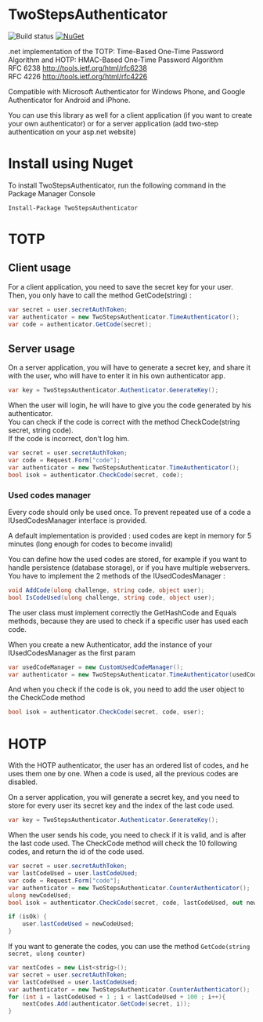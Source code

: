 TwoStepsAuthenticator
=====================

![Build status](https://glacasa.visualstudio.com/DefaultCollection/_apis/public/build/definitions/ab4c93fc-5d51-44a7-b9e5-fcd42fbb9bc3/7/badge)
[![NuGet](https://img.shields.io/nuget/v/TwoStepsAuthenticator.svg)](https://github.com/glacasa/TwoStepsAuthenticator)

.net implementation of the TOTP: Time-Based One-Time Password Algorithm and HOTP: HMAC-Based One-Time Password Algorithm<br/>
RFC 6238 http://tools.ietf.org/html/rfc6238<br>
RFC 4226 http://tools.ietf.org/html/rfc4226

Compatible with Microsoft Authenticator for Windows Phone, and Google Authenticator for Android and iPhone.

You can use this library as well for a client application (if you want to create your own authenticator) or for a server application (add two-step authentication on your asp.net website)


# Install using Nuget

To install TwoStepsAuthenticator, run the following command in the Package Manager Console

    Install-Package TwoStepsAuthenticator

# TOTP

## Client usage

For a client application, you need to save the secret key for your user. <br/>
Then, you only have to call the method GetCode(string) :

```c#
var secret = user.secretAuthToken;
var authenticator = new TwoStepsAuthenticator.TimeAuthenticator();
var code = authenticator.GetCode(secret);
```

## Server usage

On a server application, you will have to generate a secret key, and share it with the user, who will have to enter it in his own authenticator app.

```c#
var key = TwoStepsAuthenticator.Authenticator.GenerateKey();
```

When the user will login, he will have to give you the code generated by his authenticator.<br/>
You can check if the code is correct with the method CheckCode(string secret, string code).<br/>
If the code is incorrect, don't log him.

```c#
var secret = user.secretAuthToken;
var code = Request.Form["code"];
var authenticator = new TwoStepsAuthenticator.TimeAuthenticator();
bool isok = authenticator.CheckCode(secret, code);
```

### Used codes manager

Every code should only be used once. To prevent repeated use of a code a IUsedCodesManager interface is provided.<br>

A default implementation is provided : used codes are kept in memory for 5 minutes (long enough for codes to become invalid)

You can define how the used codes are stored, for example if you want to handle persistence (database storage), or if you have multiple webservers.<br/>
You have to implement the 2 methods of the IUsedCodesManager :

```c#
void AddCode(ulong challenge, string code, object user);
bool IsCodeUsed(ulong challenge, string code, object user);
```

The user class must implement correctly the GetHashCode and Equals methods, because they are used to check if a specific user has used each code.

When you create a new Authenticator, add the instance of your IUsedCodesManager as the first param

```c#
var usedCodeManager = new CustomUsedCodeManager();
var authenticator = new TwoStepsAuthenticator.TimeAuthenticator(usedCodeManager);
```

And when you check if the code is ok, you need to add the user object to the CheckCode method

```c#
bool isok = authenticator.CheckCode(secret, code, user);
```

# HOTP

With the HOTP authenticator, the user has an ordered list of codes, and he uses them one by one. When a code is used, all the previous codes are disabled.

On a server application, you will generate a secret key, and you need to store for every user its secret key and the index of the last code used.

```c#
var key = TwoStepsAuthenticator.Authenticator.GenerateKey();
```

When the user sends his code, you need to check if it is valid, and is after the last code used. The CheckCode method will check the 10 following codes, and return the id of the code used.

```c#
var secret = user.secretAuthToken;
var lastCodeUsed = user.lastCodeUsed;
var code = Request.Form["code"];
var authenticator = new TwoStepsAuthenticator.CounterAuthenticator();
ulong newCodeUsed;
bool isok = authenticator.CheckCode(secret, code, lastCodeUsed, out newCodeUsed);

if (isOk) {
    user.lastCodeUsed = newCodeUsed;
}
```

If you want to generate the codes, you can use the method `GetCode(string secret, ulong counter)`

```c#
var nextCodes = new List<strig>();
var secret = user.secretAuthToken;
var lastCodeUsed = user.lastCodeUsed;
var authenticator = new TwoStepsAuthenticator.CounterAuthenticator();
for (int i = lastCodeUsed + 1 ; i < lastCodeUsed + 100 ; i++){
    nextCodes.Add(authenticator.GetCode(secret, i));
}
```
